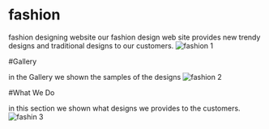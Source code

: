 # fashion
fashion designing website 
our fashion design web site provides new trendy designs and traditional designs to our customers.
![fashion 1](https://user-images.githubusercontent.com/112195433/194497055-9359aa8f-9834-478d-b3f9-0cbb978acc2f.png)

#Gallery

in the Gallery we shown the samples of the designs
![fashion 2](https://user-images.githubusercontent.com/112195433/194497613-6d056fe4-ca22-4da5-beb1-b6c5e4679b7f.png)

#What We Do

in this section we shown what designs we provides to the customers.
![fashin 3](https://user-images.githubusercontent.com/112195433/194497637-8d41efca-ab02-4d08-9616-164fe5b4dfe1.png)
